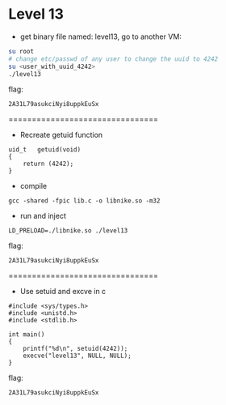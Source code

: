 # Level 13

- get binary file named: level13, go to another VM:

```bash
su root
# change etc/passwd of any user to change the uuid to 4242
su <user_with_uuid_4242>
./level13
```

flag:
```
2A31L79asukciNyi8uppkEuSx
```

================================

- Recreate getuid function
```
uid_t	getuid(void)
{
	return (4242);
}
```
- compile
```
gcc -shared -fpic lib.c -o libnike.so -m32
```
- run and inject
```
LD_PRELOAD=./libnike.so ./level13
```
flag:
```
2A31L79asukciNyi8uppkEuSx
```

================================

- Use setuid and excve in c
```
#include <sys/types.h>
#include <unistd.h>
#include <stdlib.h>

int main()
{
	printf("%d\n", setuid(4242));
	execve("level13", NULL, NULL);
}
```
flag:
```
2A31L79asukciNyi8uppkEuSx
```

